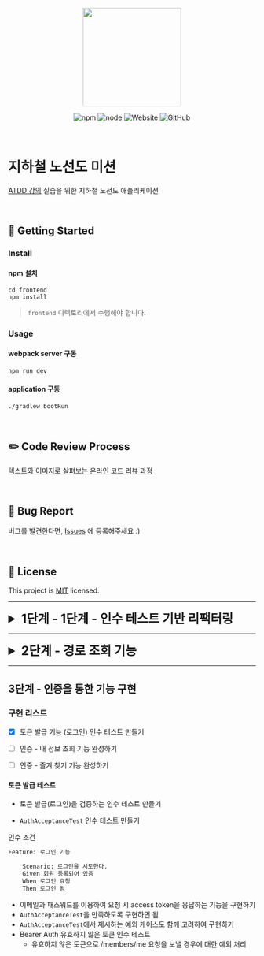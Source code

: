 <p align="center">
    <img width="200px;" src="https://raw.githubusercontent.com/woowacourse/atdd-subway-admin-frontend/master/images/main_logo.png"/>
</p>
<p align="center">
  <img alt="npm" src="https://img.shields.io/badge/npm-%3E%3D%205.5.0-blue">
  <img alt="node" src="https://img.shields.io/badge/node-%3E%3D%209.3.0-blue">
  <a href="https://edu.nextstep.camp/c/R89PYi5H" alt="nextstep atdd">
    <img alt="Website" src="https://img.shields.io/website?url=https%3A%2F%2Fedu.nextstep.camp%2Fc%2FR89PYi5H">
  </a>
  <img alt="GitHub" src="https://img.shields.io/github/license/next-step/atdd-subway-service">
</p>

<br>

# 지하철 노선도 미션
[ATDD 강의](https://edu.nextstep.camp/c/R89PYi5H) 실습을 위한 지하철 노선도 애플리케이션

<br>

## 🚀 Getting Started

### Install
#### npm 설치
```
cd frontend
npm install
```
> `frontend` 디렉토리에서 수행해야 합니다.

### Usage
#### webpack server 구동
```
npm run dev
```
#### application 구동
```
./gradlew bootRun
```
<br>

## ✏️ Code Review Process
[텍스트와 이미지로 살펴보는 온라인 코드 리뷰 과정](https://github.com/next-step/nextstep-docs/tree/master/codereview)

<br>

## 🐞 Bug Report

버그를 발견한다면, [Issues](https://github.com/next-step/atdd-subway-service/issues) 에 등록해주세요 :)

<br>

## 📝 License

This project is [MIT](https://github.com/next-step/atdd-subway-service/blob/master/LICENSE.md) licensed.

---
<details>
<summary style="font-Weight:bold; font-size:25px;"> 1단계 - 1단계 - 인수 테스트 기반 리팩터링 </summary>

### 요구사항
* LineSectionAcceptanceTest 리팩터링
* LineService 리팩터링

### 인수 테스트 기반 리팩터링
LineService의 비즈니스 로직을 도메인으로 옮기기  
한번에 많은 부분을 고치려 하지 말고 나눠서 부분부분 리팩터링하기  
전체 기능은 인수 테스트로 보호한 뒤 세부 기능을 TDD로 리팩터링하기
1. Domain으로 옮길 로직을 찾기
   스프링 빈을 사용하는 객체와 의존하는 로직을 제외하고는 도메인으로 옮길 예정
   객체지향 생활체조를 참고
2. Domain의 단위 테스트를 작성하기
   서비스 레이어에서 옮겨 올 로직의 기능을 테스트
   SectionsTest나 LineTest 클래스가 생성될 수 있음
3. 로직을 옮기기
   기존 로직을 지우지 말고 새로운 로직을 만들어 수행
   정상 동작 확인 후 기존 로직 제거

### 구현 리스트
*  시나리오, 흐름을 검증할 수 있도록 테스트 코드 리펙터링
* service의 busniess 로직을 domain으로 옮기기
    * domain 으로 옮기면서 각 domain의 TDD 구현해보기

* LineService 도메인이 할 일 옮기기
    - [ ] addLineStationNew
        - [ ] 리팩토링 후 commit
        - [ ] 레거시 코드 제거
    - [ ] exception Runtime 보다는 어떤 예외 인지 직관적으로 보여주기
    - [ ] removeLineStationNew
        - [ ] 리팩토 링 후 commit
        - [ ] 레거시 코드 제거
    - [ ] getStation Refactoring
    - [ ] Distance 원시값 포장
    - [ ] List<Section>을 상태로 갖는 Sections 일급 컬렉션 구현
    - [ ] Sections이 할 일들을 Line에서 하고 있기 때문에 메서드 이전
</details>

---
<details>
<summary style="font-weight: bold; font-size: 25px;">2단계 - 경로 조회 기능</summary>

### 요구사항
* 최단 경로 조회 인수 테스트 만들기
* 최단 경로 조회 기능 구현하기

### 구현 리스트
* jgrapt를 이용하여 최단 경로 찾기 인수 테스트
    -[ ] PathAcceptanceSevice 구현하여 인수테스트
        -[ ] 출발역과 도착역이 같은 경우 예외발생
        -[ ] 출발역과 도착역이 연결이 되어 있지 않은 경우 예외발생
        -[ ] 존재하지 않은 출발역이나 도착역을 조회 할 경우 예외발생
        -[ ] 예외처리 후 최단 경로 찾기

* 구현 순서 Outside - in 방식으로 구현
    * controller 생성
    * service 구현 시 mock과 dto를 이용하여 인수테스트 및 기능 구현
    * ___외부라이브러리는 가급적 실제 객체를 이용___
    
</details>

---

## 3단계 - 인증을 통한 기능 구현

### 구현 리스트
- [x] 토큰 발급 기능 (로그인) 인수 테스트 만들기
- [ ] 인증 - 내 정보 조회 기능 완성하기
- [ ] 인증 - 즐겨 찾기 기능 완성하기


#### 토큰 발급 테스트
* 토큰 발급(로그인)을 검증하는 인수 테스트 만들기

* ``AuthAcceptanceTest`` 인수 테스트 만들기  

인수 조건
  

```html
Feature: 로그인 기능

    Scenario: 로그인을 시도한다.
    Given 회원 등록되어 있음
    When 로그인 요청
    Then 로그인 됨
```

* 이메일과 패스워드를 이용하여 요청 시 access token을 응답하는 기능을 구현하기
* ``AuthAcceptanceTest``을 만족하도록 구현하면 됨
* ``AuthAcceptanceTest``에서 제시하는 예외 케이스도 함께 고려하여 구현하기
* Bearer Auth 유효하지 않은 토큰 인수 테스트
  * 유효하지 않은 토큰으로 /members/me 요청을 보낼 경우에 대한 예외 처리
    
